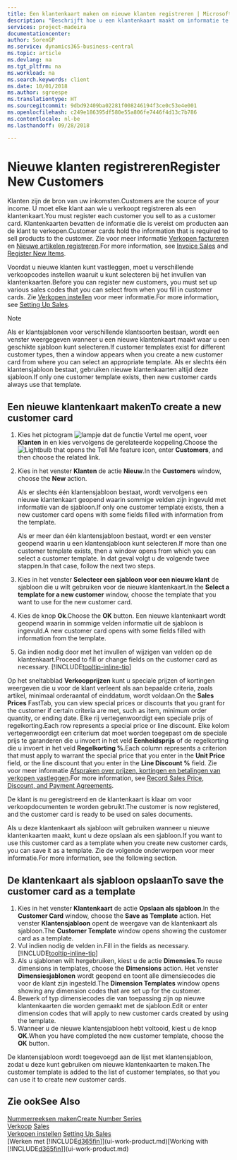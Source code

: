 ```yaml
---
title: Een klantenkaart maken om nieuwe klanten registreren | Microsoft Docs
description: "Beschrijft hoe u een klantenkaart maakt om informatie te registreren over elke nieuwe klant of cliënt aan wie u verkoopt."
services: project-madeira
documentationcenter: 
author: SorenGP
ms.service: dynamics365-business-central
ms.topic: article
ms.devlang: na
ms.tgt_pltfrm: na
ms.workload: na
ms.search.keywords: client
ms.date: 10/01/2018
ms.author: sgroespe
ms.translationtype: HT
ms.sourcegitcommit: 9dbd92409ba02281f008246194f3ce0c53e4e001
ms.openlocfilehash: c249e186395df580e55a806fe7446f4d13c7b786
ms.contentlocale: nl-be
ms.lasthandoff: 09/28/2018

---
```

# <a name="register-new-customers"></a><span data-ttu-id="2b15b-103">Nieuwe klanten registreren</span><span class="sxs-lookup"><span data-stu-id="2b15b-103">Register New Customers</span></span>
<span data-ttu-id="2b15b-104">Klanten zijn de bron van uw inkomsten.</span><span class="sxs-lookup"><span data-stu-id="2b15b-104">Customers are the source of your income.</span></span> <span data-ttu-id="2b15b-105">U moet elke klant aan wie u verkoopt registreren als een klantenkaart.</span><span class="sxs-lookup"><span data-stu-id="2b15b-105">You must register each customer you sell to as a customer card.</span></span> <span data-ttu-id="2b15b-106">Klantenkaarten bevatten de informatie die is vereist om producten aan de klant te verkopen.</span><span class="sxs-lookup"><span data-stu-id="2b15b-106">Customer cards hold the information that is required to sell products to the customer.</span></span> <span data-ttu-id="2b15b-107">Zie voor meer informatie [Verkopen factureren](sales-how-invoice-sales.md) en [Nieuwe artikelen registreren](inventory-how-register-new-items.md).</span><span class="sxs-lookup"><span data-stu-id="2b15b-107">For more information, see [Invoice Sales](sales-how-invoice-sales.md) and [Register New Items](inventory-how-register-new-items.md).</span></span>  

<span data-ttu-id="2b15b-108">Voordat u nieuwe klanten kunt vastleggen, moet u verschillende verkoopcodes instellen waaruit u kunt selecteren bij het invullen van klantenkaarten.</span><span class="sxs-lookup"><span data-stu-id="2b15b-108">Before you can register new customers, you must set up various sales codes that you can select from when you fill in customer cards.</span></span> <span data-ttu-id="2b15b-109">Zie [Verkopen instellen](sales-setup-sales.md) voor meer informatie.</span><span class="sxs-lookup"><span data-stu-id="2b15b-109">For more information, see [Setting Up Sales](sales-setup-sales.md).</span></span>

> [!NOTE]  
>   <span data-ttu-id="2b15b-110">Als er klantsjablonen voor verschillende klantsoorten bestaan, wordt een venster weergegeven wanneer u een nieuwe klantenkaart maakt waar u een geschikte sjabloon kunt selecteren.</span><span class="sxs-lookup"><span data-stu-id="2b15b-110">If customer templates exist for different customer types, then a window appears when you create a new customer card from where you can select an appropriate template.</span></span> <span data-ttu-id="2b15b-111">Als er slechts één klantensjabloon bestaat, gebruiken nieuwe klantenkaarten altijd deze sjabloon.</span><span class="sxs-lookup"><span data-stu-id="2b15b-111">If only one customer template exists, then new customer cards always use that template.</span></span>

## <a name="to-create-a-new-customer-card"></a><span data-ttu-id="2b15b-112">Een nieuwe klantenkaart maken</span><span class="sxs-lookup"><span data-stu-id="2b15b-112">To create a new customer card</span></span>
1. <span data-ttu-id="2b15b-113">Kies het pictogram ![lampje dat de functie Vertel me opent](media/ui-search/search_small.png "Vertel me wat u wilt doen"), voer **Klanten** in en kies vervolgens de gerelateerde koppeling.</span><span class="sxs-lookup"><span data-stu-id="2b15b-113">Choose the ![Lightbulb that opens the Tell Me feature](media/ui-search/search_small.png "Tell me what you want to do") icon, enter **Customers**, and then choose the related link.</span></span>  
2. <span data-ttu-id="2b15b-114">Kies in het venster **Klanten** de actie **Nieuw**.</span><span class="sxs-lookup"><span data-stu-id="2b15b-114">In the **Customers** window, choose the **New** action.</span></span>

    <span data-ttu-id="2b15b-115">Als er slechts één klantensjabloon bestaat, wordt vervolgens een nieuwe klantenkaart geopend waarin sommige velden zijn ingevuld met informatie van de sjabloon.</span><span class="sxs-lookup"><span data-stu-id="2b15b-115">If only one customer template exists, then a new customer card opens with some fields filled with information from the template.</span></span>

    <span data-ttu-id="2b15b-116">Als er meer dan één klantensjabloon bestaat, wordt er een venster geopend waarin u een klantensjabloon kunt selecteren.</span><span class="sxs-lookup"><span data-stu-id="2b15b-116">If more than one customer template exists, then a window opens from which you can select a customer template.</span></span> <span data-ttu-id="2b15b-117">In dat geval volgt u de volgende twee stappen.</span><span class="sxs-lookup"><span data-stu-id="2b15b-117">In that case, follow the next two steps.</span></span>
3. <span data-ttu-id="2b15b-118">Kies in het venster **Selecteer een sjabloon voor een nieuwe klant** de sjabloon die u wilt gebruiken voor de nieuwe klantenkaart.</span><span class="sxs-lookup"><span data-stu-id="2b15b-118">In the **Select a template for a new customer** window, choose the template that you want to use for the new customer card.</span></span>
4. <span data-ttu-id="2b15b-119">Kies de knop **Ok**.</span><span class="sxs-lookup"><span data-stu-id="2b15b-119">Choose the **OK** button.</span></span> <span data-ttu-id="2b15b-120">Een nieuwe klantenkaart wordt geopend waarin in sommige velden informatie uit de sjabloon is ingevuld.</span><span class="sxs-lookup"><span data-stu-id="2b15b-120">A new customer card opens with some fields filled with information from the template.</span></span>  
5. <span data-ttu-id="2b15b-121">Ga indien nodig door met het invullen of wijzigen van velden op de klantenkaart.</span><span class="sxs-lookup"><span data-stu-id="2b15b-121">Proceed to fill or change fields on the customer card as necessary.</span></span> [!INCLUDE[tooltip-inline-tip](includes/tooltip-inline-tip_md.md)]

<span data-ttu-id="2b15b-122">Op het sneltabblad **Verkoopprijzen** kunt u speciale prijzen of kortingen weergeven die u voor de klant verleent als aan bepaalde criteria, zoals artikel, minimaal orderaantal of einddatum, wordt voldaan.</span><span class="sxs-lookup"><span data-stu-id="2b15b-122">On the **Sales Prices** FastTab, you can view special prices or discounts that you grant for the customer if certain criteria are met, such as item, minimum order quantity, or ending date.</span></span> <span data-ttu-id="2b15b-123">Elke rij vertegenwoordigt een speciale prijs of regelkorting.</span><span class="sxs-lookup"><span data-stu-id="2b15b-123">Each row represents a special price or line discount.</span></span> <span data-ttu-id="2b15b-124">Elke kolom vertegenwoordigt een criterium dat moet worden toegepast om de speciale prijs te garanderen die u invoert in het veld **Eenheidsprijs** of de regelkorting die u invoert in het veld **Regelkorting %**.</span><span class="sxs-lookup"><span data-stu-id="2b15b-124">Each column represents a criterion that must apply to warrant the special price that you enter in the **Unit Price** field, or the line discount that you enter in the **Line Discount %** field.</span></span> <span data-ttu-id="2b15b-125">Zie voor meer informatie [Afspraken over prijzen, kortingen en betalingen van verkopen vastleggen](sales-how-record-sales-price-discount-payment-agreements.md).</span><span class="sxs-lookup"><span data-stu-id="2b15b-125">For more information, see [Record Sales Price, Discount, and Payment Agreements](sales-how-record-sales-price-discount-payment-agreements.md).</span></span>

<span data-ttu-id="2b15b-126">De klant is nu geregistreerd en de klantenkaart is klaar om voor verkoopdocumenten te worden gebruikt.</span><span class="sxs-lookup"><span data-stu-id="2b15b-126">The customer is now registered, and the customer card is ready to be used on sales documents.</span></span>

<span data-ttu-id="2b15b-127">Als u deze klantenkaart als sjabloon wilt gebruiken wanneer u nieuwe klantenkaarten maakt, kunt u deze opslaan als een sjabloon.</span><span class="sxs-lookup"><span data-stu-id="2b15b-127">If you want to use this customer card as a template when you create new customer cards, you can save it as a template.</span></span> <span data-ttu-id="2b15b-128">Zie de volgende onderwerpen voor meer informatie.</span><span class="sxs-lookup"><span data-stu-id="2b15b-128">For more information, see the following section.</span></span>

## <a name="to-save-the-customer-card-as-a-template"></a><span data-ttu-id="2b15b-129">De klantenkaart als sjabloon opslaan</span><span class="sxs-lookup"><span data-stu-id="2b15b-129">To save the customer card as a template</span></span>
1. <span data-ttu-id="2b15b-130">Kies in het venster **Klantenkaart** de actie **Opslaan als sjabloon**.</span><span class="sxs-lookup"><span data-stu-id="2b15b-130">In the **Customer Card** window, choose the **Save as Template** action.</span></span> <span data-ttu-id="2b15b-131">Het venster **Klantensjabloon** opent de weergave van de klantenkaart als sjabloon.</span><span class="sxs-lookup"><span data-stu-id="2b15b-131">The **Customer Template** window opens showing the customer card as a template.</span></span>
2. <span data-ttu-id="2b15b-132">Vul indien nodig de velden in.</span><span class="sxs-lookup"><span data-stu-id="2b15b-132">Fill in the fields as necessary.</span></span> [!INCLUDE[tooltip-inline-tip](includes/tooltip-inline-tip_md.md)]
3. <span data-ttu-id="2b15b-133">Als u sjablonen wilt hergebruiken, kiest u de actie **Dimensies**.</span><span class="sxs-lookup"><span data-stu-id="2b15b-133">To reuse dimensions in templates, choose the **Dimensions** action.</span></span> <span data-ttu-id="2b15b-134">Het venster **Dimensiesjablonen** wordt geopend en toont alle dimensiecodes die voor de klant zijn ingesteld.</span><span class="sxs-lookup"><span data-stu-id="2b15b-134">The **Dimension Templates** window opens showing any dimension codes that are set up for the customer.</span></span>
4. <span data-ttu-id="2b15b-135">Bewerk of typ dimensiecodes die van toepassing zijn op nieuwe klantenkaarten die worden gemaakt met de sjabloon.</span><span class="sxs-lookup"><span data-stu-id="2b15b-135">Edit or enter dimension codes that will apply to new customer cards created by using the template.</span></span>  
5. <span data-ttu-id="2b15b-136">Wanneer u de nieuwe klantensjabloon hebt voltooid, kiest u de knop **OK**.</span><span class="sxs-lookup"><span data-stu-id="2b15b-136">When you have completed the new customer template, choose the **OK** button.</span></span>

<span data-ttu-id="2b15b-137">De klantensjabloon wordt toegevoegd aan de lijst met klantensjabloon, zodat u deze kunt gebruiken om nieuwe klantenkaarten te maken.</span><span class="sxs-lookup"><span data-stu-id="2b15b-137">The customer template is added to the list of customer templates, so that you can use it to create new customer cards.</span></span>

## <a name="see-also"></a><span data-ttu-id="2b15b-138">Zie ook</span><span class="sxs-lookup"><span data-stu-id="2b15b-138">See Also</span></span>
[<span data-ttu-id="2b15b-139">Nummerreeksen maken</span><span class="sxs-lookup"><span data-stu-id="2b15b-139">Create Number Series</span></span>](ui-create-number-series.md)  
<span data-ttu-id="2b15b-140">[Verkoop](sales-manage-sales.md)  </span><span class="sxs-lookup"><span data-stu-id="2b15b-140">[Sales](sales-manage-sales.md)  </span></span>  
<span data-ttu-id="2b15b-141">[Verkopen instellen](sales-setup-sales.md)  </span><span class="sxs-lookup"><span data-stu-id="2b15b-141">[Setting Up Sales](sales-setup-sales.md)  </span></span>  
<span data-ttu-id="2b15b-142">[Werken met [!INCLUDE[d365fin](includes/d365fin_md.md)]](ui-work-product.md)</span><span class="sxs-lookup"><span data-stu-id="2b15b-142">[Working with [!INCLUDE[d365fin](includes/d365fin_md.md)]](ui-work-product.md)</span></span>

